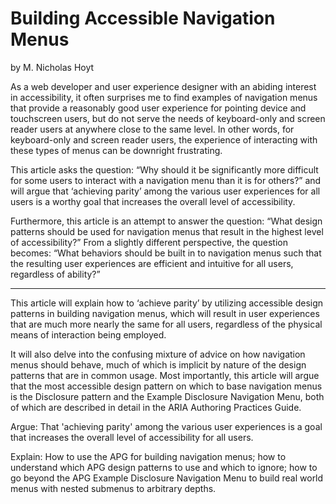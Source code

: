 # Building Accessible Navigation Menus

by M. Nicholas Hoyt

As a web developer and user experience designer with an abiding interest in accessibility, it often surprises me to find examples of navigation menus  that provide a reasonably good user experience for pointing device and touchscreen users, but do not serve the needs of keyboard-only and screen reader users at anywhere close to the same level. In other words, for keyboard-only and screen reader users, the experience of interacting with these types of menus can be downright frustrating.

This article asks the question: “Why should it be significantly more difficult for some users to interact with a navigation menu than it is for others?” and will argue that ‘achieving parity’ among the various user experiences for all users is a worthy goal that increases the overall level of accessibility.

Furthermore, this article is an attempt to answer the question: “What design patterns should be used for navigation menus that result in the highest level of accessibility?” From a slightly different perspective, the question becomes: “What behaviors should be built in to navigation menus such that the resulting user experiences are efficient and intuitive for all users, regardless of ability?”

----------------------------------------------------------------

This article will explain how to ‘achieve parity’ by utilizing accessible design patterns in building navigation menus, which will result in user experiences that are much more nearly the same for all users, regardless of the physical means of interaction being employed.

It will also delve into the confusing mixture of advice on how navigation menus should behave, much of which is implicit by nature of the design patterns that are in common usage. Most importantly, this article will argue that the most accessible design pattern on which to base navigation menus is the Disclosure pattern and the Example Disclosure Navigation Menu, both of which are described in detail in the ARIA Authoring Practices Guide.

Argue: That 'achieving parity' among the various user experiences is a goal that increases the overall level of accessibility for all users.

Explain: How to use the APG for building navigation menus; how to understand which APG design patterns to use and which to ignore; how to go beyond the APG Example Disclosure Navigation Menu to build real world menus with nested submenus to arbitrary depths.
